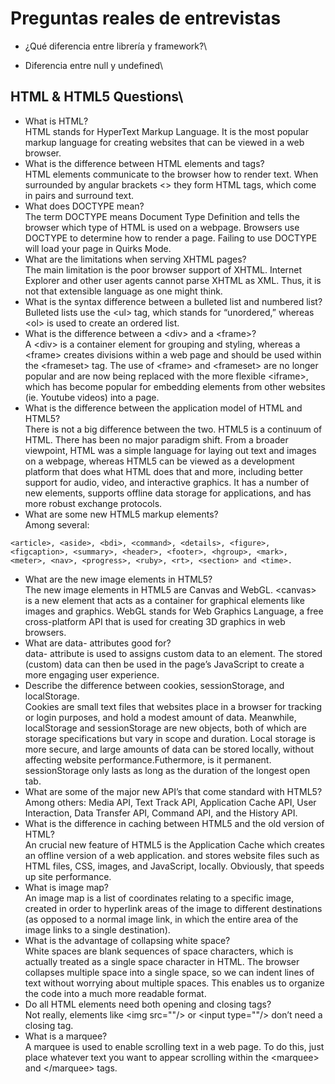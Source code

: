 # Preguntas reales de entrevistas

- ¿Qué diferencia entre librería y framework?\

- Diferencia entre null y undefined\

## HTML & HTML5 Questions\

- What is HTML?\
  HTML stands for HyperText Markup Language. It is the most popular markup language for creating websites that can be viewed in a web browser.
- What is the difference between HTML elements and tags?\
  HTML elements communicate to the browser how to render text. When surrounded by angular brackets <> they form HTML tags, which come in pairs and surround text.
- What does DOCTYPE mean?\
  The term DOCTYPE means Document Type Definition and tells the browser which type of HTML is used on a webpage. Browsers use DOCTYPE to determine how to render a page. Failing to use DOCTYPE will load your page in Quirks Mode.
- What are the limitations when serving XHTML pages?\
  The main limitation is the poor browser support of XHTML. Internet Explorer and other user agents cannot parse XHTML as XML. Thus, it is not that extensible language as one might think.
- What is the syntax difference between a bulleted list and numbered list?\
  Bulleted lists use the \<ul> tag, which stands for “unordered,” whereas \<ol> is used to create an ordered list.
- What is the difference between a \<div> and a \<frame>?\
  A \<div> is a container element for grouping and styling, whereas a \<frame> creates divisions within a web page and should be used within the \<frameset> tag. The use of \<frame> and \<frameset> are no longer popular and are now being replaced with the more flexible \<iframe>, which has become popular for embedding elements from other websites (ie. Youtube videos) into a page.
- What is the difference between the application model of HTML and HTML5?\
  There is not a big difference between the two. HTML5 is a continuum of HTML. There has been no major paradigm shift. From a broader viewpoint, HTML was a simple language for laying out text and images on a webpage, whereas HTML5 can be viewed as a development platform that does what HTML does that and more, including better support for audio, video, and interactive graphics. It has a number of new elements, supports offline data storage for applications, and has more robust exchange protocols.
- What are some new HTML5 markup elements?\
  Among several:

```
<article>, <aside>, <bdi>, <command>, <details>, <figure>, <figcaption>, <summary>, <header>, <footer>, <hgroup>, <mark>, <meter>, <nav>, <progress>, <ruby>, <rt>, <section> and <time>.
```

- What are the new image elements in HTML5?\
  The new image elements in HTML5 are Canvas and WebGL. \<canvas> is a new element that acts as a container for graphical elements like images and graphics. WebGL stands for Web Graphics Language, a free cross-platform API that is used for creating 3D graphics in web browsers.
- What are data- attributes good for?\
  data- attribute is used to assigns custom data to an element. The stored (custom) data can then be used in the page’s JavaScript to create a more engaging user experience.
- Describe the difference between cookies, sessionStorage, and localStorage.\
  Cookies are small text files that websites place in a browser for tracking or login purposes, and hold a modest amount of data. Meanwhile, localStorage and sessionStorage are new objects, both of which are storage specifications but vary in scope and duration. Local storage is more secure, and large amounts of data can be stored locally, without affecting website performance.Futhermore, is it permanent. sessionStorage only lasts as long as the duration of the longest open tab.
- What are some of the major new API’s that come standard with HTML5?\
  Among others: Media API, Text Track API, Application Cache API, User Interaction, Data Transfer API, Command API, and the History API.
- What is the difference in caching between HTML5 and the old version of HTML?\
  An crucial new feature of HTML5 is the Application Cache which creates an offline version of a web application. and stores website files such as HTML files, CSS, images, and JavaScript, locally. Obviously, that speeds up site performance.
- What is image map?\
  An image map is a list of coordinates relating to a specific image, created in order to hyperlink areas of the image to different destinations (as opposed to a normal image link, in which the entire area of the image links to a single destination).
- What is the advantage of collapsing white space?\
  White spaces are blank sequences of space characters, which is actually treated as a single space character in HTML. The browser collapses multiple space into a single space, so we can indent lines of text without worrying about multiple spaces. This enables us to organize the code into a much more readable format.
- Do all HTML elements need both opening and closing tags?\
  Not really, elements like \<img src=""/> or \<input type=""/> don’t need a closing tag.
- What is a marquee?\
  A marquee is used to enable scrolling text in a web page. To do this, just place whatever text you want to appear scrolling within the \<marquee> and \</marquee> tags.
